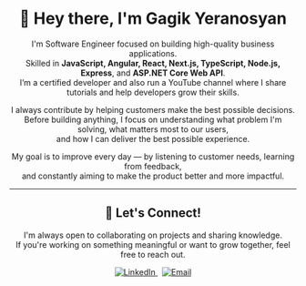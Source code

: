 
<div align="center">

# 👋 Hey there, I'm Gagik Yeranosyan

I'm Software Engineer focused on building high-quality business applications.  
Skilled in **JavaScript, Angular, React, Next.js, TypeScript, Node.js, Express**, and **ASP.NET Core Web API**.  
I’m a certified developer and also run a YouTube channel where I share tutorials and help developers grow their skills.

I always contribute by helping customers make the best possible decisions.  
Before building anything, I focus on understanding what problem I'm solving, what matters most to our users,  
and how I can deliver the best possible experience.

My goal is to improve every day — by listening to customer needs, learning from feedback,  
and constantly aiming to make the product better and more impactful.

---

## 🤝 Let's Connect!

I'm always open to collaborating on projects and sharing knowledge.  
If you're working on something meaningful or want to grow together, feel free to reach out.

<p align="center">
  <a href="https://www.linkedin.com/in/gagik-yeranosyan-244b50283/" target="_blank">
    <img src="https://img.shields.io/badge/LinkedIn-Connect-blue?style=for-the-badge&logo=linkedin&logoColor=white" alt="LinkedIn"/>
  </a>
  &nbsp;
  <a href="mailto:gagik.yeranosyan14@gmail.com" target="_blank">
    <img src="https://img.shields.io/badge/Gmail-Email-red?style=for-the-badge&logo=gmail&logoColor=white" alt="Email" target="_blank"/>
  </a>
</p>

</div>

